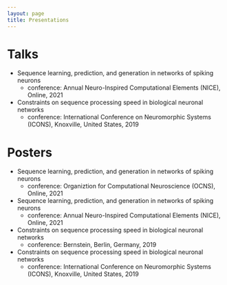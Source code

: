 ```yaml
---
layout: page
title: Presentations
---
```


# Talks

* Sequence learning, prediction, and generation in networks of spiking neurons
  * conference: Annual Neuro-Inspired Computational Elements (NICE), Online, 2021
* Constraints on sequence processing speed in biological neuronal networks
  * conference: International Conference on Neuromorphic Systems (ICONS), Knoxville, United States, 2019

# Posters

* Sequence learning, prediction, and generation in networks of spiking neurons
  * conference: Organiztion for Computational Neuroscience (OCNS), Online, 2021
* Sequence learning, prediction, and generation in networks of spiking neurons
  * conference: Annual Neuro-Inspired Computational Elements (NICE), Online, 2021
* Constraints on sequence processing speed in biological neuronal networks
  * conference: Bernstein, Berlin, Germany, 2019
* Constraints on sequence processing speed in biological neuronal networks
  * conference: International Conference on Neuromorphic Systems (ICONS), Knoxville, United States, 2019

